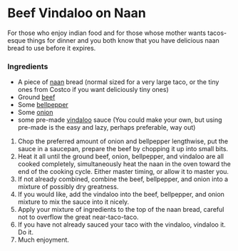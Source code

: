 Beef Vindaloo on Naan
=================

For those who enjoy indian food and for those whose mother wants tacos-esque things for dinner and you both know that you have delicious naan bread to use before it expires.

### Ingredients

* A piece of [naan](../shells/naan.md) bread (normal sized for a very large taco, or the tiny ones from Costco if you want deliciously tiny ones) 
* Ground [beef](../base_layers/ground_beef_traditional_us.md)
* Some [bellpepper](../base_layers/bellpepper.md)
* Some [onion](../base_layers/onion.md)
* some pre-made [vindaloo](../condiments/vindaloo_sauce.md) sauce (You could make your own, but using pre-made is the easy and lazy, perhaps preferable, way out)

1. Chop the preferred amount of onion and bellpepper lengthwise, put the sauce in a saucepan, prepare the beef by chopping it up into small bits. 
2. Heat it all until the ground beef, onion, bellpepper, and vindaloo are all cooked completely, simultaneously heat the naan in the oven toward the end of the cooking cycle. Either master timing, or allow it to master you.
3. If not already combined, combine the beef, bellpepper, and onion into a mixture of possibly dry greatness. 
4. If you would like, add the vindaloo into the beef, bellpepper, and onion mixture to mix the sauce into it nicely. 
5. Apply your mixture of ingredients to the top of the naan bread, careful not to overflow the great near-taco-taco. 
6. If you have not already sauced your taco with the vindaloo, vindaloo it. Do it. 
7. Much enjoyment. 

